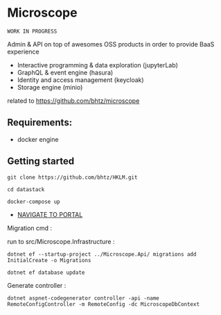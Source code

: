 # Microscope

    WORK IN PROGRESS

Admin & API on top of awesomes OSS products in order to provide BaaS experience

* Interactive programming & data exploration (jupyterLab)
* GraphQL & event engine (hasura)
* Identity and access management (keycloak)
* Storage engine (minio)

related to https://github.com/bhtz/microscope

## Requirements: 

* docker engine

## Getting started

    git clone https://github.com/bhtz/HKLM.git

    cd datastack

    docker-compose up

* [NAVIGATE TO PORTAL](http://localhost:8085)

Migration cmd : 

run to src/Microscope.Infrastructure : 

    dotnet ef --startup-project ../Microscope.Api/ migrations add InitialCreate -o Migrations

    dotnet ef database update

Generate controller : 

    dotnet aspnet-codegenerator controller -api -name RemoteConfigController -m RemoteConfig -dc MicroscopeDbContext